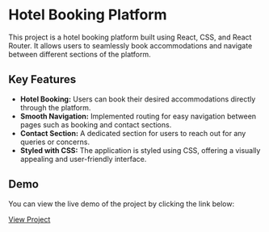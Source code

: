 # Hotel Booking Platform

This project is a hotel booking platform built using React, CSS, and React Router. It allows users to seamlessly book accommodations and navigate between different sections of the platform.

## Key Features

- **Hotel Booking:** Users can book their desired accommodations directly through the platform.
- **Smooth Navigation:** Implemented routing for easy navigation between pages such as booking and contact sections.
- **Contact Section:** A dedicated section for users to reach out for any queries or concerns.
- **Styled with CSS:** The application is styled using CSS, offering a visually appealing and user-friendly interface.

## Demo

You can view the live demo of the project by clicking the link below:

[View Project](https://kethankoushik09.github.io/Hotel-Booking/)
